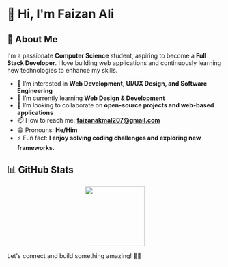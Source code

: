 # 👋 Hi, I'm Faizan Ali

## 🚀 About Me

I'm a passionate **Computer Science** student, aspiring to become a **Full Stack Developer**. I love building web applications and continuously learning new technologies to enhance my skills.

- 👀 I’m interested in **Web Development, UI/UX Design, and Software Engineering**
- 🌱 I’m currently learning **Web Design & Development**
- 💞️ I’m looking to collaborate on **open-source projects and web-based applications**
- 📫 How to reach me: **[faizanakmal207@gmail.com](mailto:faizanakmal207@gmail.com)**
- 😄 Pronouns: **He/Him**
- ⚡ Fun fact: **I enjoy solving coding challenges and exploring new frameworks.**



## 📊 GitHub Stats

<div align="center">

<a href="https://github.com/Faizan-207">
  <img height="140px" src="https://github-readme-stats.vercel.app/api?username=Faizan-207&show_icons=true&theme=tokyonight&cache_seconds=30" />
</a>


</div>





Let's connect and build something amazing! 🚀✨



